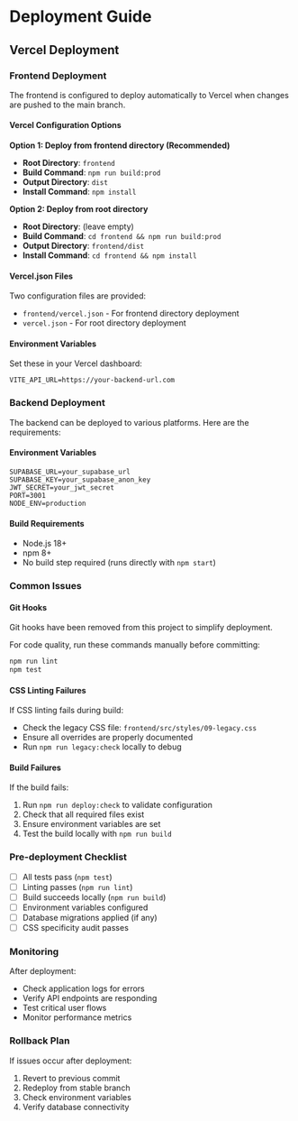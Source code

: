 # Deployment Guide

## Vercel Deployment

### Frontend Deployment

The frontend is configured to deploy automatically to Vercel when changes are pushed to the main branch.

#### Vercel Configuration Options

**Option 1: Deploy from frontend directory (Recommended)**
- **Root Directory**: `frontend`
- **Build Command**: `npm run build:prod`
- **Output Directory**: `dist`
- **Install Command**: `npm install`

**Option 2: Deploy from root directory**
- **Root Directory**: (leave empty)
- **Build Command**: `cd frontend && npm run build:prod`
- **Output Directory**: `frontend/dist`
- **Install Command**: `cd frontend && npm install`

#### Vercel.json Files

Two configuration files are provided:
- `frontend/vercel.json` - For frontend directory deployment
- `vercel.json` - For root directory deployment

#### Environment Variables

Set these in your Vercel dashboard:

```
VITE_API_URL=https://your-backend-url.com
```

### Backend Deployment

The backend can be deployed to various platforms. Here are the requirements:

#### Environment Variables

```
SUPABASE_URL=your_supabase_url
SUPABASE_KEY=your_supabase_anon_key
JWT_SECRET=your_jwt_secret
PORT=3001
NODE_ENV=production
```

#### Build Requirements

- Node.js 18+
- npm 8+
- No build step required (runs directly with `npm start`)

### Common Issues

#### Git Hooks

Git hooks have been removed from this project to simplify deployment. 

For code quality, run these commands manually before committing:
```bash
npm run lint
npm test
```

#### CSS Linting Failures

If CSS linting fails during build:

- Check the legacy CSS file: `frontend/src/styles/09-legacy.css`
- Ensure all overrides are properly documented
- Run `npm run legacy:check` locally to debug

#### Build Failures

If the build fails:

1. Run `npm run deploy:check` to validate configuration
2. Check that all required files exist
3. Ensure environment variables are set
4. Test the build locally with `npm run build`

### Pre-deployment Checklist

- [ ] All tests pass (`npm test`)
- [ ] Linting passes (`npm run lint`)
- [ ] Build succeeds locally (`npm run build`)
- [ ] Environment variables configured
- [ ] Database migrations applied (if any)
- [ ] CSS specificity audit passes

### Monitoring

After deployment:

- Check application logs for errors
- Verify API endpoints are responding
- Test critical user flows
- Monitor performance metrics

### Rollback Plan

If issues occur after deployment:

1. Revert to previous commit
2. Redeploy from stable branch
3. Check environment variables
4. Verify database connectivity